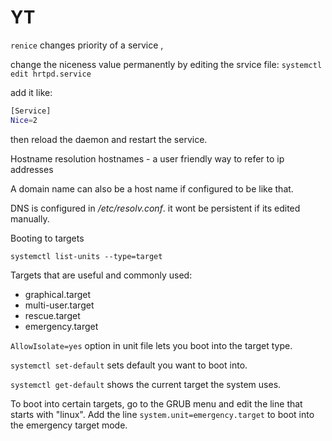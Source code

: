 # YT

`renice` changes priority of a service , 

change the niceness value permanently by editing the srvice file: `systemctl edit hrtpd.service`

add it like:

```bash
[Service]
Nice=2
```

then reload the daemon and restart the service. 

Hostname resolution 
hostnames - a user friendly way to refer to ip addresses

A domain name can also be a host name if configured to be like that. 

DNS is configured in */etc/resolv.conf*. it wont be persistent if its edited manually. 


Booting to targets

`systemctl list-units --type=target` 

Targets that are useful and commonly used:
- graphical.target
- multi-user.target
- rescue.target
- emergency.target

`AllowIsolate=yes` option in unit file lets you boot into the target type. 

`systemctl set-default` sets default you want to boot into.

`systemctl get-default` shows the current target the system uses. 

To boot into certain targets, go to the GRUB menu and edit the line that starts with "linux". Add the line `system.unit=emergency.target` to boot into the emergency target mode.
